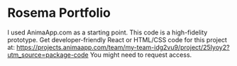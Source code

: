 # Rosema Portfolio
I used AnimaApp.com as a starting point.
This code is a high-fidelity prototype.
Get developer-friendly React or HTML/CSS code for this project at:
https://projects.animaapp.com/team/my-team-idg2vu9/project/25Iyoy2?utm_source=package-code
You might need to request access.
